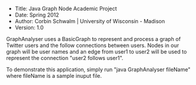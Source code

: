 * Title: Java Graph Node Academic Project
* Date: Spring 2012
* Author: Corbin Schwalm | University of Wisconsin - Madison
* Version: 1.0
 
GraphAnalyser uses a BasicGraph to represent and process a graph of Twitter
users and the follow connections between users. Nodes in our graph will be 
user names and an edge from user1 to user2 will be used to represent the 
connection "user2 follows user1".

To demonstrate this application, simply run "java GraphAnalyser fileName" where fileName is a sample inuput file.
